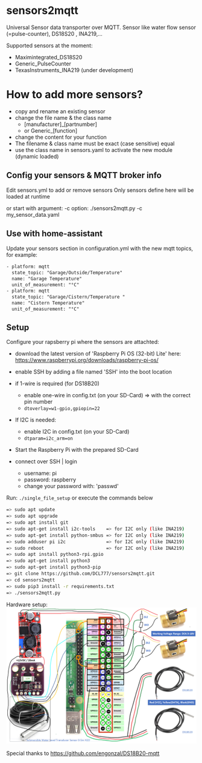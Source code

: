 # sensors2mqtt
Universal Sensor data transporter over MQTT.  Sensor like water flow sensor (=pulse-counter), DS18S20 , INA219,...  

Supported sensors at the moment:
- Maximintegrated_DS18S20
- Generic_PulseCounter
- TexasInstruments_INA219 (under development)

# How to add more sensors? 
- copy and rename an existing sensor
- change the file name & the class name
    - [manufacturer]_[partnumber]
    - or Generic_[function]
- change the content for your function
- The filename & class name must be exact (case sensitive) equal
- use the class name in sensors.yaml to activate the new module (dynamic loaded)


## Config your sensors & MQTT broker info
Edit sensors.yml to add or remove sensors
Only sensors define here will be loaded at runtime

or start with argument: -c option:
./sensors2mqtt.py -c my_sensor_data.yaml



## Use with home-assistant
Update your sensors section in configuration.yml with the new mqtt topics, for example:
```
- platform: mqtt
  state_topic: "Garage/Outside/Temperature"
  name: "Garage Temperature"
  unit_of_measurement: "°C"
- platform: mqtt
  state_topic: "Garage/Cistern/Temperature "
  name: "Cistern Temperature"
  unit_of_measurement: "°C"
```

## Setup

Configure your rapsberry pi where the sensors are attachted:
- download the latest version of 'Raspberry Pi OS (32-bit) Lite' here: https://www.raspberrypi.org/downloads/raspberry-pi-os/
- enable SSH by adding a file named 'SSH' into the boot location
- if 1-wire is required (for DS18B20)
  - enable one-wire in config.txt (on your SD-Card) => with the correct pin number
  - ```dtoverlay=w1-gpio,gpiopin=22```
- If I2C is needed:
  - enable I2C in config.txt (on your SD-Card)
  - ```dtparam=i2c_arm=on```

   
- Start the Raspberry Pi with the prepared SD-Card
- connect over SSH | login
   - username: pi
   - password: raspberry
   - change your password with: 'passwd'

Run: ```./single_file_setup```    or execute the commands below

```bash
=> sudo apt update
=> sudo apt upgrade
=> sudo apt install git
=> sudo apt-get install i2c-tools    => for I2C only (like INA219)
=> sudo apt-get install python-smbus => for I2C only (like INA219)
=> sudo adduser pi i2c               => for I2C only (like INA219)
=> sudo reboot                       => for I2C only (like INA219)
=> sudo apt install python3-rpi.gpio
=> sudo apt-get install python3 
=> sudo apt-get install python3-pip
=> git clone https://github.com/DCL777/sensors2mqtt.git
=> cd sensors2mqtt
=> sudo pip3 install -r requirements.txt
=> ./sensors2mqtt.py
```

Hardware setup:
![screenshot](docs/images/hw.png?raw=true)


Special thanks to https://github.com/engonzal/DS18B20-mqtt
